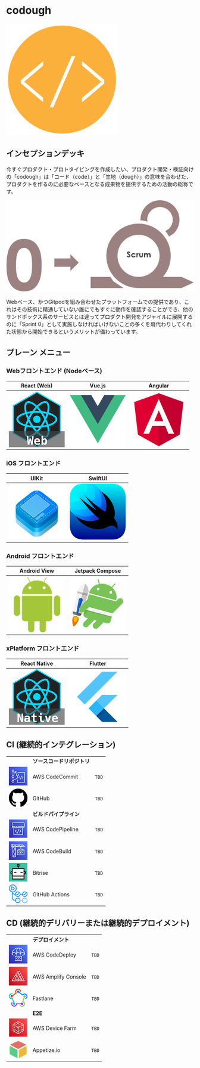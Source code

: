 # codough

![codough](./logo.png)

## インセプションデッキ

今すぐプロダクト・プロトタイピングを作成したい、プロダクト開発・検証向けの「codough」は「コード（code）」と「生地（dough）」の意味を合わせた、プロダクトを作るのに必要なベースとなる成果物を提供するための活動の総称です。

![](./contents/scrum/scrum-sprint0.png)

Webベース、かつGitpodを組み合わせたプラットフォームでの提供であり、これはその技術に精通していない誰にでもすぐに動作を確認することができ、他のサンドボックス系のサービスとは違ってプロダクト開発をアジャイルに展開するのに「Sprint 0」として実施しなければいけないことの多くを肩代わりしてくれた状態から開始できるというメリットが備わっています。

## プレーン メニュー

### Webフロントエンド (Nodeベース)

| React (Web) | Vue.js | Angular | 
| --- | --- | --- |
| [![react-web](./contents/menu/icon-react-web.png)](https://github.com/codough/codough-plate-web-react) | [![](./contents/menu/icon-vue.png)](https://github.com/codough/codough-plate-web-vue) | [![](./contents/menu/icon-angular.png)](https://github.com/codough/codough-plate-web-angular) |

### iOS フロントエンド

| UIKit | SwiftUI |
| --- | --- |
| [![iOS UIKit](./contents/menu/icon-ios-uikit.png)](https://github.com/codough/codough-plate-ios-uikit) | [![iOS SwiftUI](./contents/menu/icon-ios-swiftui.png)](https://github.com/codough/codough-plate-ios-swiftui) |

### Android フロントエンド

| Android View | Jetpack Compose |
| --- | --- |
| [![Android View](./contents/menu/icon-android-view.png)](https://github.com/codough/codough-plate-android-view) | [![Android Jetpack Compose](./contents/menu/icon-android-jetpack.png)](https://github.com/codough/codough-plate-android-jetpack-compose) |

### xPlatform フロントエンド

| React Native | Flutter |
| --- | --- |
| ![React Native](./contents/menu/icon-react-native.png) | ![Flutter](./contents/menu/icon-flutter.png) |

## CI (継続的インテグレーション)

| | | |
| --- | --- | --- |
| | **ソースコードリポジトリ** | |
| ![AWS CodeCommit](./contents/cicd/icon-cicd-codecommit.png) | AWS CodeCommit | `TBD` |
| ![GitHub](./contents/cicd/icon-cicd-github.png) | GitHub | `TBD` |
| | **ビルドパイプライン** | |
| ![AWS CodePipeline](./contents/cicd/icon-cicd-codepipeline.png) | AWS CodePipeline | `TBD` |
| ![AWS CodeBuild](./contents/cicd/icon-cicd-codebuild.png) | AWS CodeBuild | `TBD` |
| ![Bitrise](./contents/cicd/icon-cicd-bitrise.png) | Bitrise | `TBD` |
| ![GitHub Actions](./contents/cicd/icon-cicd-githubactions.png) | GitHub Actions | `TBD` |

## CD (継続的デリバリーまたは継続的デプロイメント)

| | | |
| --- | --- | --- |
| | **デプロイメント** | |
| ![AWS CodeDeploy](./contents/cicd/icon-cicd-codedeploy.png) | AWS CodeDeploy | `TBD` |
| ![AWS Amplify](./contents/cicd/icon-cicd-amplify.png) | AWS Amplify Console | `TBD` |
| ![Fastlane](./contents/cicd/icon-cicd-fastlane.png) | Fastlane | `TBD` |
| | **E2E** | |
| ![AWS Device Farm](./contents/cicd/icon-cicd-devicefarm.png) | AWS Device Farm | `TBD` |
| ![AWS Device Farm](./contents/cicd/icon-cicd-appetize.io.png) | Appetize.io | `TBD` |